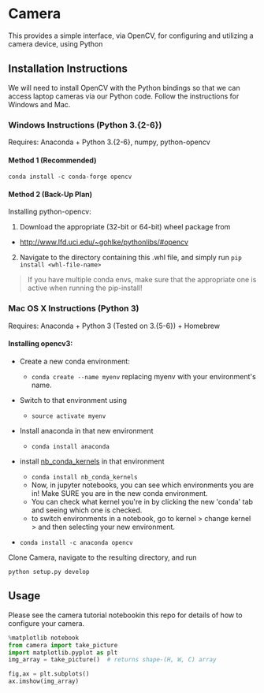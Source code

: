 # Camera

This provides a simple interface, via OpenCV, for configuring and utilizing a camera device, using Python


## Installation Instructions
We will need to install OpenCV with the Python bindings so that we can access laptop cameras via our Python code. Follow the instructions for Windows and Mac.

### Windows Instructions (Python 3.{2-6})
Requires: Anaconda + Python 3.{2-6}, numpy, python-opencv

#### Method 1 (Recommended)
```shell
conda install -c conda-forge opencv
```

#### Method 2 (Back-Up Plan)
Installing python-opencv:

 1. Download the appropriate (32-bit or 64-bit) wheel package from 
   - http://www.lfd.uci.edu/~gohlke/pythonlibs/#opencv

 2. Navigate to the directory containing this .whl file, and simply run `pip install <whl-file-name>`
  > If you have multiple conda envs, make sure that the appropriate one is active when running the pip-install!

### Mac OS X Instructions (Python 3)
Requires: Anaconda + Python 3 (Tested on 3.{5-6}) + Homebrew


#### Installing opencv3:
- Create a new conda environment:
    * `conda create --name myenv` replacing myenv with your environment's name.

- Switch to that environment using
    * `source activate myenv`

- Install anaconda in that new environment
    * `conda install anaconda`

- install [nb_conda_kernels](https://github.com/Anaconda-Platform/nb_conda_kernels) in that environment
    * `conda install nb_conda_kernels`
    * Now, in jupyter notebooks, you can see which environments you are in! Make SURE you are in the new conda environment.
    * You can check what kernel you're in by clicking the new 'conda' tab and seeing which one is checked.
    * to switch environments in a notebook, go to kernel > change kernel > and then selecting your new environment.
    
- `conda install -c anaconda opencv`

Clone Camera, navigate to the resulting directory, and run

```shell
python setup.py develop
```

## Usage
Please see the camera tutorial notebookin this repo for details of how to configure your camera.

```python
%matplotlib notebook
from camera import take_picture
import matplotlib.pyplot as plt
img_array = take_picture()  # returns shape-(H, W, C) array

fig,ax = plt.subplots()
ax.imshow(img_array)
```
